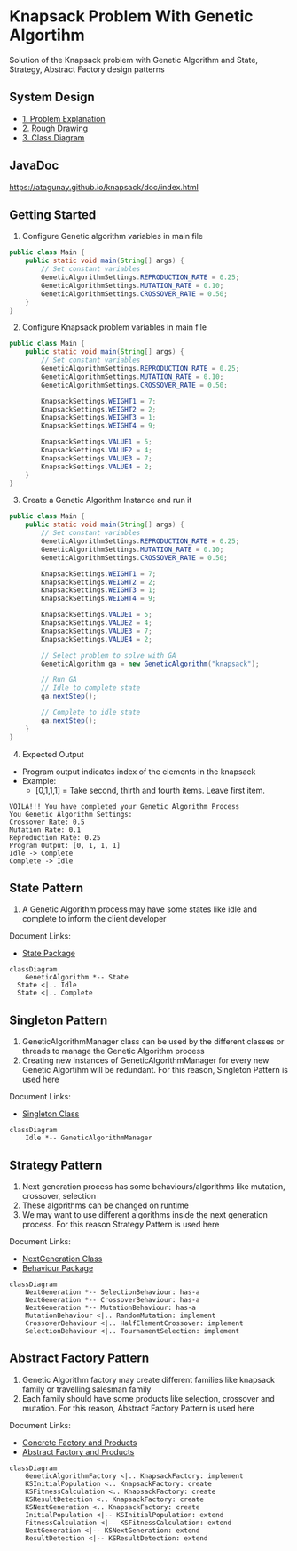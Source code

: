 # Knapsack Problem With Genetic Algortihm

Solution of the Knapsack problem with Genetic Algorithm and State, Strategy,
Abstract Factory design patterns

## System Design

* [1. Problem Explanation](systemDesign/knapsack.md)
* [2. Rough Drawing](https://miro.com/app/board/uXjVNGdVCg4=/?share_link_id=657114321129)
* [3. Class Diagram](systemDesign/classDiagram.md)

## JavaDoc

https://atagunay.github.io/knapsack/doc/index.html

## Getting Started

1. Configure Genetic algorithm variables in main file

```java
public class Main {
    public static void main(String[] args) {
        // Set constant variables
        GeneticAlgorithmSettings.REPRODUCTION_RATE = 0.25;
        GeneticAlgorithmSettings.MUTATION_RATE = 0.10;
        GeneticAlgorithmSettings.CROSSOVER_RATE = 0.50;
    }
}
```

2. Configure Knapsack problem variables in main file

```java
public class Main {
    public static void main(String[] args) {
        // Set constant variables
        GeneticAlgorithmSettings.REPRODUCTION_RATE = 0.25;
        GeneticAlgorithmSettings.MUTATION_RATE = 0.10;
        GeneticAlgorithmSettings.CROSSOVER_RATE = 0.50;

        KnapsackSettings.WEIGHT1 = 7;
        KnapsackSettings.WEIGHT2 = 2;
        KnapsackSettings.WEIGHT3 = 1;
        KnapsackSettings.WEIGHT4 = 9;

        KnapsackSettings.VALUE1 = 5;
        KnapsackSettings.VALUE2 = 4;
        KnapsackSettings.VALUE3 = 7;
        KnapsackSettings.VALUE4 = 2;
    }
}
```

3. Create a Genetic Algorithm Instance and run it

```java
public class Main {
    public static void main(String[] args) {
        // Set constant variables
        GeneticAlgorithmSettings.REPRODUCTION_RATE = 0.25;
        GeneticAlgorithmSettings.MUTATION_RATE = 0.10;
        GeneticAlgorithmSettings.CROSSOVER_RATE = 0.50;

        KnapsackSettings.WEIGHT1 = 7;
        KnapsackSettings.WEIGHT2 = 2;
        KnapsackSettings.WEIGHT3 = 1;
        KnapsackSettings.WEIGHT4 = 9;

        KnapsackSettings.VALUE1 = 5;
        KnapsackSettings.VALUE2 = 4;
        KnapsackSettings.VALUE3 = 7;
        KnapsackSettings.VALUE4 = 2;

        // Select problem to solve with GA
        GeneticAlgorithm ga = new GeneticAlgorithm("knapsack");

        // Run GA
        // Idle to complete state
        ga.nextStep();

        // Complete to idle state
        ga.nextStep();
    }
}
```

4. Expected Output

* Program output indicates index of the elements in the knapsack
* Example:
  * [0,1,1,1] = Take second, thirth and fourth items. Leave first item.

```
VOILA!!! You have completed your Genetic Algorithm Process
You Genetic Algorithm Settings:
Crossover Rate: 0.5
Mutation Rate: 0.1
Reproduction Rate: 0.25
Program Output: [0, 1, 1, 1]
Idle -> Complete
Complete -> Idle
```

## State Pattern
1. A Genetic Algorithm process may have some states like idle and complete to inform the client developer

Document Links:
* [State Package](https://atagunay.github.io/knapsack/doc/state/package-summary.html)

```mermaid
classDiagram
    GeneticAlgorithm *-- State
  State <|.. Idle
  State <|.. Complete
```

## Singleton Pattern

1. GeneticAlgorithmManager class can be used by the different classes or threads to manage the Genetic Algorithm process
2. Creating new instances of GeneticAlgorithmManager for every new Genetic Algortihm will be redundant. For this reason, 
Singleton Pattern is used here

Document Links:
* [Singleton Class](https://atagunay.github.io/knapsack/doc/genetic/GeneticAlgorithmManager.html)

```mermaid
classDiagram
    Idle *-- GeneticAlgorithmManager
```

## Strategy Pattern

1. Next generation process has some behaviours/algorithms like mutation, crossover, selection
2. These algorithms can be changed on runtime
3. We may want to use different algorithms inside the next generation process. For this reason Strategy Pattern is used here

Document Links:
* [NextGeneration Class](https://atagunay.github.io/knapsack/doc/genetic/NextGeneration.html)
* [Behaviour Package](https://atagunay.github.io/knapsack/doc/behaviour/package-summary.html)

```mermaid
classDiagram
    NextGeneration *-- SelectionBehaviour: has-a
    NextGeneration *-- CrossoverBehaviour: has-a
    NextGeneration *-- MutationBehaviour: has-a
    MutationBehaviour <|.. RandomMutation: implement
    CrossoverBehaviour <|.. HalfElementCrossover: implement
    SelectionBehaviour <|.. TournamentSelection: implement
```

## Abstract Factory Pattern

1. Genetic Algorithm factory may create different families like knapsack family or travelling salesman family
2. Each family should have some products like selection, crossover and mutation. For this reason, 
Abstract Factory Pattern is used here

Document Links:
* [Concrete Factory and Products](https://atagunay.github.io/knapsack/doc/knapsack/package-summary.html)
* [Abstract Factory and Products](https://atagunay.github.io/knapsack/doc/genetic/package-summary.html)

```mermaid
classDiagram
    GeneticAlgorithmFactory <|.. KnapsackFactory: implement
    KSInitialPopulation <.. KnapsackFactory: create
    KSFitnessCalculation <.. KnapsackFactory: create
    KSResultDetection <.. KnapsackFactory: create
    KSNextGeneration <.. KnapsackFactory: create
    InitialPopulation <|-- KSInitialPopulation: extend
    FitnessCalculation <|-- KSFitnessCalculation: extend
    NextGeneration <|-- KSNextGeneration: extend
    ResultDetection <|-- KSResultDetection: extend
```

 